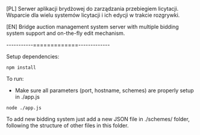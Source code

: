 [PL]
Serwer aplikacji brydżowej do zarządzania przebiegiem licytacji.
Wsparcie dla wielu systemów licytacji i ich edycji w trakcie rozgrywki.

[EN]
Bridge auction management system server with multiple bidding system support and on-the-fly edit mechanism.

-----------=============-------------

Setup dependencies:
```
npm install
```

To run:
- Make sure all parameters (port, hostname, schemes) are properly setup in ./app.js
```
node ./app.js
```

To add new bidding system just add a new JSON file in ./schemes/ folder, following the structure of other files in this folder.
